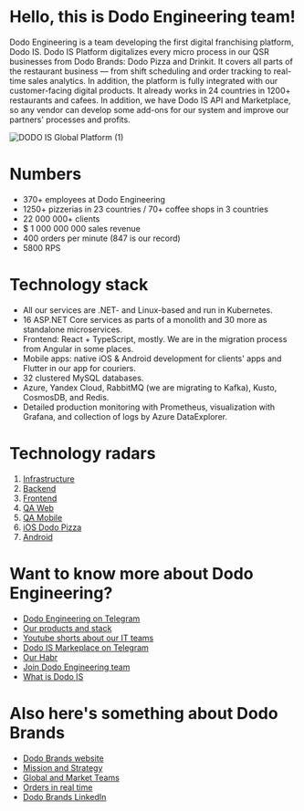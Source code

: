 # Hello, this is Dodo Engineering team!

Dodo Engineering is a team developing the first digital franchising platform, Dodo IS. Dodo IS Platform digitalizes every micro process in our QSR businesses from Dodo Brands: Dodo Pizza and Drinkit. It covers all parts of the restaurant business — from shift scheduling and order tracking to real-time sales analytics. In addition, the platform is fully integrated with our customer-facing digital products. It already works in 24 countries in 1200+ restaurants and cafees. In addition, we have Dodo IS API and Marketplace, so any vendor can develop some add-ons for our system and improve our partners' processes and profits.

![DODO IS Global Platform (1)](https://github.com/user-attachments/assets/e858d99f-2c75-4423-8fd1-d4dce69e781f)

# Numbers

* 370+ employees at Dodo Engineering
* 1250+ pizzerias in 23 countries / 70+ coffee shops in 3 countries 
* 22 000 000+ clients
* $ 1 000 000 000 sales revenue
* 400 orders per minute (847 is our record)
* 5800 RPS

# Technology stack

* All our services are .NET- and Linux-based and run in Kubernetes.
*  16 ASP.NET Core services as parts of a monolith and 30 more as standalone microservices.
* Frontend: React + TypeScript, mostly. We are in the migration process from Angular in some places.
* Mobile apps: native iOS & Android development for clients' apps and Flutter in our app for couriers.
* 32 clustered MySQL databases.
* Azure, Yandex Cloud, RabbitMQ (we are migrating to Kafka), Kusto, CosmosDB, and Redis.
* Detailed production monitoring with Prometheus, visualization with Grafana, and collection of logs by Azure DataExplorer.

# Technology radars

1. [Infrastructure](https://radar.thoughtworks.com/?sheetId=https%3A%2F%2Fdocs.google.com%2Fspreadsheets%2Fd%2Fe%2F2PACX-1vTkAM6j2AWXacXHXJTUsIXPDNaO3_TSGHf4hznVlAsxX-vqpBLh3IktlfdkfWg773MukCciR2b3qbeG%2Fpub%3Fgid%3D498396802%26single%3Dtrue%26output%3Dcsv%26format%3D%2FDodo+Engineering+-+Infra+Platform+-+Feb+2023.csv)
2. [Backend](https://radar.thoughtworks.com/?sheetId=https%3A%2F%2Fdocs.google.com%2Fspreadsheets%2Fd%2Fe%2F2PACX-1vRJq9wMTAL7IWulP81qOyuAughwJ9NLMZy_jH4UibjVJF83rM_XdqdSTGWvIfvGS1PYV85LW5BVVUlv%2Fpub%3Fgid%3D1655424610%26single%3Dtrue%26output%3Dcsv%26format%3D%2FDodo+Engineering+Backend.csv)
3. [Frontend](https://radar.thoughtworks.com/?sheetId=https%3A%2F%2Fdocs.google.com%2Fspreadsheets%2Fd%2Fe%2F2PACX-1vQjF0s2jn7MUu2av83B5oPP0uRwyKBxTP_zQLDO7e5T-wgpKk-_3-6aGZ0-MMfeNRdFZmO6BXHecYab%2Fpub%3Fgid%3D1940266749%26single%3Dtrue%26output%3Dcsv%26format%3D%2FDodo+Engineering+-+Frontend+-+2023.csv)
4. [QA Web](https://radar.thoughtworks.com/?sheetId=https%3A%2F%2Fdocs.google.com%2Fspreadsheets%2Fd%2Fe%2F2PACX-1vS-dxShp84tLZVJmfJIt1XDEPqpimndp7GnhpAOTkFE2Br_aj4ygz5A1Pd_ne5b9ct9JMi7jUNmdNV-%2Fpub%3Fgid%3D1922033169%26single%3Dtrue%26output%3Dcsv%26format%3D%2FDodo+Engineering+-+QA+Web+-+March+2023.csv)
5. [QA Mobile](https://radar.thoughtworks.com/?sheetId=https%3A%2F%2Fdocs.google.com%2Fspreadsheets%2Fd%2Fe%2F2PACX-1vRhhv36dMgQWyL24qt9NTmoh3guKjGUK9AawBw85N_MOe1trvSmZQeU99QJglm1Do__Lac8cEYzItnI%2Fpub%3Foutput%3Dcsv%26format%3D%2FDodo+Engineering+-+QA+mobile+-+2023.csv)
6. [iOS Dodo Pizza](https://radar.thoughtworks.com/?sheetId=https%3A%2F%2Fdocs.google.com%2Fspreadsheets%2Fd%2Fe%2F2PACX-1vSNCJEF7o6lYiu7z9WIdLqEyyoW6V94_50wyK5AWP9uW0oA3w4jKaU__jy3fyhOeGdZI2yiSL6VwjL3%2Fpub%3Fgid%3D0%26single%3Dtrue%26output%3Dcsv%26format%3D%2FDodo+Engineering+-+Dodo+Pizza+iOS+-+March+2023.csv)
7. [Android](https://radar.thoughtworks.com/?sheetId=https%3A%2F%2Fdocs.google.com%2Fspreadsheets%2Fd%2Fe%2F2PACX-1vRIJRCLRWKilMgx5rypHoCwGlUOpB79v4-oPPdSvNNSPkkgVao2uja2O4j1eEWqeUn34Ri0rzaNgut3%2Fpub%3Fgid%3D892813566%26single%3Dtrue%26output%3Dcsv%26format%3D%2FDodo+Engineering+Android.csv)

# Want to know more about Dodo Engineering?

* [Dodo Engineering on Telegram](https://t.me/dododev)
* [Our products and stack](https://dodoengineering.ru)
* [Youtube shorts about our IT teams](https://youtube.com/playlist?list=PLXOrZPAO2Ui3czfa8eo7kP5EJTIvJ9exE&si=xnYIzlgHJ4llKJOy)
* [Dodo IS Markeplace on Telegram](https://t.me/dodo_is_marketplace)
* [Our Habr](https://habr.com/ru/companies/dododev/articles/)
* [Join Dodo Engineering team](https://dodoteam.ru/vacancies)
* [What is Dodo IS](https://habr.com/ru/company/dododev/blog/506136/)

# Also here's something about Dodo Brands 

* [Dodo Brands website](https://dodobrands.io/ru//)
* [Mission and Strategy](https://github.com/dodopizza/RTFM/blob/master/docs/our-mission.md)
* [Global and Market Teams](https://habr.com/ru/company/dododev/blog/666028/)
* [Orders in real time](https://realtime.dodobrands.io)
* [Dodo Brands LinkedIn](https://www.linkedin.com/company/dodobrands/)
